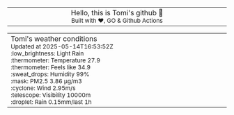 
<div align="center">
<table>
<tbody>
<td align="center">
<img width="2000" height="0"><br>
Hello, this is Tomi's github 👋<br>
<sup>Built with ❤️, GO & Github Actions</sup><br>
<img width="2000" height="0">
</td>
</tbody>
</table>
</div>
<table>
<tbody>
<td align="left">
<img width="2000" height="0"><br>
Tomi's weather conditions<br>
<sup>Updated at 2025-05-14T16:53:52Z</sup><br>
<sup>:low_brightness: Light Rain</sup><br>
<sup>:thermometer: Temperature 27.9 </sup><br>
<sup>:thermometer: Feels like 34.9</sup><br>
<sup>:sweat_drops: Humidity 99%</sup><br>
<sup>:mask: PM2.5 3.86 μg/m3</sup><br>
<sup>:cyclone: Wind 2.95m/s </sup><br>
<sup>:telescope: Visibility 10000m </sup><br>
<sup>:droplet: Rain 0.15mm/last 1h </sup><br>
<img width="2000" height="0">
</td>
<td align="left">
<img width="2000" height="0"><br>
<br>
<img width="2000" height="0">
</td>
</tbody>
</table>
</div>
    